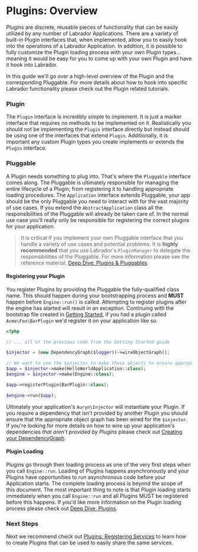 # Plugins: Overview

Plugins are discrete, reusable pieces of functionality that can be easily utilized by any number of Labrador 
Applications. There are a variety of built-in Plugin interfaces that, when implemented, allow you to easily hook into 
the operations of a Labrador Application. In addition, it is possible to fully customize the Plugin loading process with 
your own Plugin types... meaning it would be easy for you to come up with your own Plugin and have it hook into Labrador.

In this guide we'll go over a high-level overview of the Plugin and the corresponding Pluggable. For more details about 
how to hook into specific Labrador functionality please check out the Plugin related tutorials.

### Plugin

The `Plugin` interface is incredibly simple to implement. It is just a marker interface that requires no methods to be 
implemented on it. Realistically you should not be implementing the `Plugin` interface directly but instead should be 
using one of the interfaces that extend `Plugin`. Additionally, it is important any custom Plugin types you create 
implements or extends the `Plugin` interface.

### Pluggable

A Plugin needs something to plug into. That's where the `Pluggable` interface comes along. The Pluggable is ultimately 
responsible for managing the entire lifecycle of a Plugin; from registering it to handling appropriate loading procedures.
The `Application` interface extends Pluggable, your app should be the only Pluggable you need to interact with for the 
vast majority of use cases. If you extend the `AbstractApplication` class all the responsibilities of the Pluggable will 
already be taken care of. In the normal use case you'll really only be responsible for registering the correct plugins 
for your application.

> It is critical if you implement your own Pluggable interface that you handle a variety of use cases and 
potential problems. It is <strong>highly recommended</strong> that you use Labrador's <code>PluginManager</code>
to delegate the responsibilities of the Pluggable. For more information please see the reference material, 
[Deep Dive: Plugins &amp; Pluggables](/docs/core/references/plugins-deep-dive).

#### Registering your Plugin

You register Plugins by providing the Pluggable the fully-qualified class name. This should happen during your bootstrapping 
process and **MUST** happen before `Engine::run()` is called. Attempting to register plugins after the engine has started 
will result in an exception. Continuing with the bootstrap file created in [Getting Started], if you had a plugin 
called `Acme\Foo\BarPlugin` we'd register it on your application like so.

```php
<?php

// ... all of the previous code from the Getting Started guide

$injector = (new DependencyGraph($logger))->wireObjectGraph();

// We want to use the $injector to make these objects to ensure appropriate dependencies are autowired
$app = $injector->make(HelloWorldApplication::class);
$engine = $injector->make(Engine::class);

$app->registerPlugin(BarPlugin::class);

$engine->run($app);
```

Ultimately your application's `Auryn\Injector` will instantiate your Plugin. If you require a dependency that isn't 
provided by another Plugin you should ensure that the appropriate object graph has been wired for the `$injector`. If 
you're looking for more details on how to wire up your application's dependencies _that aren't provided by Plugins_ please
check out [Creating your DependencyGraph].

#### Plugin Loading

Plugins go through their loading process as one of the very first steps when you call `Engine::run`. Loading of Plugins 
happens asynchronously and your Plugins have opportunities to run asynchronous code before your Application starts. The 
complete loading process is beyond the scope of this document. The most important thing to note is that Plugin 
loading starts immediately when you call `Engine::run` and all Plugins MUST be registered before this happens. If you'd 
like more information on the Plugin loading process please check out [Deep Dive: Plugins][deep-dive-plugins].

### Next Steps

Next we recommend check out [Plugins: Registering Services][plugins-register-services] to learn how to create Plugins that 
can be used to easily share the same services.

[deep-dive-plugins]: /docs/core/references/plugins-deep-dive
[Getting Started]: /docs/core/tutorials/getting-started
[Creating your DependencyGraph]: /docs/core/how-tos/creating-your-dependency-graph
[plugins-register-services]: /docs/core/tutorials/plugins-registering-services